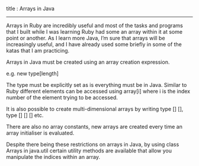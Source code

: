 title : Arrays in Java
___

Arrays in Ruby are incredibly useful and most of the tasks and programs that I built while I was learning Ruby had some an array within it at some point or another. As I learn more Java, I’m sure that arrays will be increasingly useful, and I have already used some briefly in some of the katas that I am practicing.

Arrays in Java must be created using an array creation expression. 

e.g.     new type[length] 

The type must be explicitly set as is everything must be in Java. Similar to Ruby different elements can be accessed using array[i] where i is the index number of the element trying to be accessed.

It is also possible to create multi-dimensional arrays by writing type [] [], type [] [] [] etc.

There are also no array constants, new arrays are created every time an array initialiser is evaluated. 

Despite there being these restrictions on arrays in Java, by using class Arrays in java.util certain utility methods are available that allow you manipulate the indices within an array.




